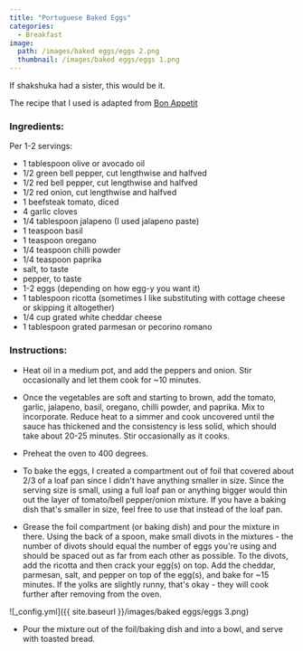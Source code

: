 ```yaml
---
title: "Portuguese Baked Eggs"
categories:
  - Breakfast
image:
  path: /images/baked eggs/eggs 2.png
  thumbnail: /images/baked eggs/eggs 1.png
---
```


If shakshuka had a sister, this would be it. 

The recipe that I used is adapted from [Bon Appetit](https://www.bonappetit.com/recipe/portuguese-baked-eggs)

### Ingredients:

Per 1-2 servings:

* 1 tablespoon olive or avocado oil
* 1/2 green bell pepper, cut lengthwise and halfved
* 1/2 red bell pepper, cut lengthwise and halfved
* 1/2 red onion, cut lengthwise and halfved
* 1 beefsteak tomato, diced
* 4 garlic cloves
* 1/4 tablespoon jalapeno (I used jalapeno paste)
* 1 teaspoon basil
* 1 teaspoon oregano
* 1/4 teaspoon chilli powder
* 1/4 teaspoon paprika
* salt, to taste
* pepper, to taste
* 1-2 eggs (depending on how egg-y you want it)
* 1 tablespoon ricotta (sometimes I like substituting with cottage cheese or skipping it altogether)
* 1/4 cup grated white cheddar cheese
* 1 tablespoon grated parmesan or pecorino romano 


### Instructions:

* Heat oil in a medium pot, and add the peppers and onion. Stir occasionally and let them cook for ~10 minutes.

* Once the vegetables are soft and starting to brown, add the tomato, garlic, jalapeno, basil, oregano, chilli powder, and paprika. Mix to incorporate. Reduce heat to a simmer and cook uncovered until the sauce has thickened and the consistency is less solid, which should take about 20-25 minutes. Stir occasionally as it cooks.

* Preheat the oven to 400 degrees.

* To bake the eggs, I created a compartment out of foil that covered about 2/3 of a loaf pan since I didn't have anything smaller in size. Since the serving size is small, using a full loaf pan or anything bigger would thin out the layer of tomato/bell pepper/onion mixture. If you have a baking dish that's smaller in size, feel free to use that instead of the loaf pan.

* Grease the foil compartment (or baking dish) and pour the mixture in there. Using the back of a spoon, make small divots in the mixtures - the number of divots should equal the number of eggs you're using and should be spaced out as far from each other as possible. To the divots, add the ricotta and then crack your egg(s) on top. Add the cheddar, parmesan, salt, and pepper on top of the egg(s), and bake for ~15 minutes. If the yolks are slightly runny, that's okay - they will cook further after removing from the oven.

![_config.yml]({{ site.baseurl }}/images/baked eggs/eggs 3.png)

* Pour the mixture out of the foil/baking dish and into a bowl, and serve with toasted bread.

